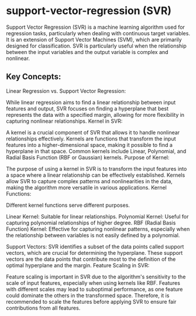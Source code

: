 # support-vector-regression (SVR)

Support Vector Regression (SVR) is a machine learning algorithm used for regression tasks, particularly when dealing with continuous target variables. It is an extension of Support Vector Machines (SVM), which are primarily designed for classification. SVR is particularly useful when the relationship between the input variables and the output variable is complex and nonlinear.

## Key Concepts:

Linear Regression vs. Support Vector Regression:

While linear regression aims to find a linear relationship between input features and output, SVR focuses on finding a hyperplane that best represents the data with a specified margin, allowing for more flexibility in capturing nonlinear relationships.
Kernel in SVR:

A kernel is a crucial component of SVR that allows it to handle nonlinear relationships effectively. Kernels are functions that transform the input features into a higher-dimensional space, making it possible to find a hyperplane in that space. Common kernels include Linear, Polynomial, and Radial Basis Function (RBF or Gaussian) kernels.
Purpose of Kernel:

The purpose of using a kernel in SVR is to transform the input features into a space where a linear relationship can be effectively established. Kernels allow SVR to capture complex patterns and nonlinearities in the data, making the algorithm more versatile in various applications.
Kernel Functions:

Different kernel functions serve different purposes.

Linear Kernel: Suitable for linear relationships.
Polynomial Kernel: Useful for capturing polynomial relationships of higher degree.
RBF (Radial Basis Function) Kernel: Effective for capturing nonlinear patterns, especially when the relationship between variables is not easily defined by a polynomial.

Support Vectors:
SVR identifies a subset of the data points called support vectors, which are crucial for determining the hyperplane. These support vectors are the data points that contribute most to the definition of the optimal hyperplane and the margin.
Feature Scaling in SVR:

Feature scaling is important in SVR due to the algorithm's sensitivity to the scale of input features, especially when using kernels like RBF. Features with different scales may lead to suboptimal performance, as one feature could dominate the others in the transformed space. Therefore, it is recommended to scale the features before applying SVR to ensure fair contributions from all features.

